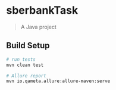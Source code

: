# sberbankTask

> A Java project

## Build Setup

``` bash
# run tests
mvn clean test

# Allure report
mvn io.qameta.allure:allure-maven:serve